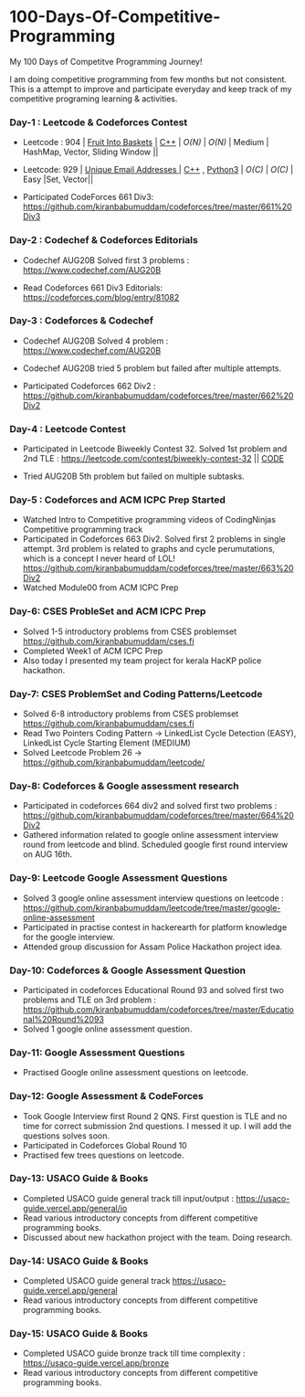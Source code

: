 # 100-Days-Of-Competitive-Programming
My 100 Days of Competitve Programming Journey!

I am doing competitive programming from few months but not consistent. This is a attempt to improve and participate everyday and keep track of my competitive programing learning & activities.



### Day-1 : Leetcode & Codeforces Contest

- Leetcode : 904 | [Fruit Into Baskets](https://leetcode.com/articles/fruit-into-baskets/) | [C++](https://github.com/kiranbabumuddam/leetcode/blob/master/904/904.cpp) | _O(N)_ | _O(N)_          | Medium         | HashMap, Vector, Sliding Window ||
- Leetcode: 929 | [Unique Email Addresses ](https://leetcode.com/problems/unique-email-addresses/) | [C++](https://github.com/kiranbabumuddam/leetcode/tree/master/929) , [Python3](https://github.com/kiranbabumuddam/leetcode/tree/master/929)  | _O(C)_ | _O(C)_          | Easy         |Set, Vector||

- Participated CodeForces 661 Div3: https://github.com/kiranbabumuddam/codeforces/tree/master/661%20Div3


### Day-2 : Codechef & Codeforces Editorials

- Codechef AUG20B Solved first 3 problems : https://www.codechef.com/AUG20B

- Read Codeforces 661 Div3 Editorials: https://codeforces.com/blog/entry/81082

### Day-3 : Codeforces & Codechef

- Codechef AUG20B Solved 4 problem : https://www.codechef.com/AUG20B

- Codechef AUG20B tried 5 problem but failed after multiple attempts.

- Participated Codeforces 662 Div2 : https://github.com/kiranbabumuddam/codeforces/tree/master/662%20Div2


### Day-4 : Leetcode Contest

- Participated in Leetcode Biweekly Contest 32. Solved 1st problem and 2nd TLE : https://leetcode.com/contest/biweekly-contest-32 || [CODE](https://github.com/kiranbabumuddam/leetcode)

- Tried AUG20B 5th problem but failed on multiple subtasks.

### Day-5 : Codeforces and ACM ICPC Prep Started

- Watched Intro to Competitive programming videos of CodingNinjas Competitive programming track
- Participated in Codeforces 663 Div2. Solved first 2 problems in single attempt. 3rd problem is related to graphs and cycle perumutations, which is a concept I never heard of LOL! https://github.com/kiranbabumuddam/codeforces/tree/master/663%20Div2
- Watched Module00 from ACM ICPC Prep

### Day-6: CSES ProbleSet and ACM ICPC Prep

- Solved 1-5 introductory problems from CSES problemset https://github.com/kiranbabumuddam/cses.fi
- Completed Week1 of ACM ICPC Prep
- Also today I presented my team project for kerala HacKP police hackathon.

### Day-7: CSES ProblemSet and Coding Patterns/Leetcode

- Solved 6-8 introductory problems from CSES problemset https://github.com/kiranbabumuddam/cses.fi
- Read Two Pointers Coding Pattern -> LinkedList Cycle Detection (EASY), LinkedList Cycle Starting Element (MEDIUM)
- Solved Leetcode Problem 26 -> https://github.com/kiranbabumuddam/leetcode/

### Day-8: Codeforces & Google assessment research

- Participated in codeforces 664 div2 and solved first two problems : https://github.com/kiranbabumuddam/codeforces/tree/master/664%20Div2
- Gathered information related to google online assessment interview round from leetcode and blind. Scheduled google first round interview on AUG 16th.

### Day-9: Leetcode Google Assessment Questions

- Solved 3 google online assessment interview questions on leetcode : https://github.com/kiranbabumuddam/leetcode/tree/master/google-online-assessment
- Participated in practise contest in hackerearth for platform knowledge for the google interview.
- Attended group discussion for Assam Police Hackathon project idea.

### Day-10: Codeforces & Google Assessment Question

- Participated in codeforces Educational Round 93 and solved first two problems and TLE on 3rd problem : https://github.com/kiranbabumuddam/codeforces/tree/master/Educational%20Round%2093
- Solved 1 google online assessment question.

### Day-11: Google Assessment Questions

- Practised Google online assessment questions on leetcode.

### Day-12: Google Assessment & CodeForces

- Took Google Interview first Round 2 QNS. First question is TLE and no time for correct submission 2nd questions. I messed it up. I will add the questions solves soon.
- Participated in Codeforces Global Round 10
- Practised few trees questions on leetcode.

### Day-13: USACO Guide & Books

- Completed USACO guide general track till input/output : https://usaco-guide.vercel.app/general/io
- Read various introductory concepts from different competitive programming books.
- Discussed about new hackathon project with the team. Doing research.

### Day-14: USACO Guide & Books

- Completed USACO guide general track https://usaco-guide.vercel.app/general
- Read various introductory concepts from different competitive programming books.

### Day-15: USACO Guide & Books

- Completed USACO guide bronze track till time complexity : https://usaco-guide.vercel.app/bronze
- Read various introductory concepts from different competitive programming books.
